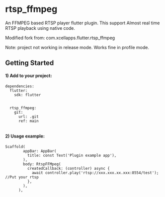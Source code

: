 # rtsp_ffmpeg

An FFMPEG based RTSP player flutter plugin. This support Almost real time RTSP playback using native code.

Modified fork from: com.xcellapps.flutter.rtsp_ffmpeg

Note: project not working in release mode. Works fine in profile mode.

## Getting Started

#### 1) Add to your project:

```
dependencies:
  flutter:
    sdk: flutter


  rtsp_ffmpeg:
    git: 
      url: .git
      ref: main
	 
```     

#### 2) Usage example:

```
Scaffold(
        appBar: AppBar(
          title: const Text('Plugin example app'),
        ),
        body: RtspFFMpeg(
          createdCallback: (controller) async {
            await controller.play('rtsp://xxx.xxx.xx.xxx:8554/test'); //Put your rtsp
          },
        ),
      ),
``` 	 
	  
	  